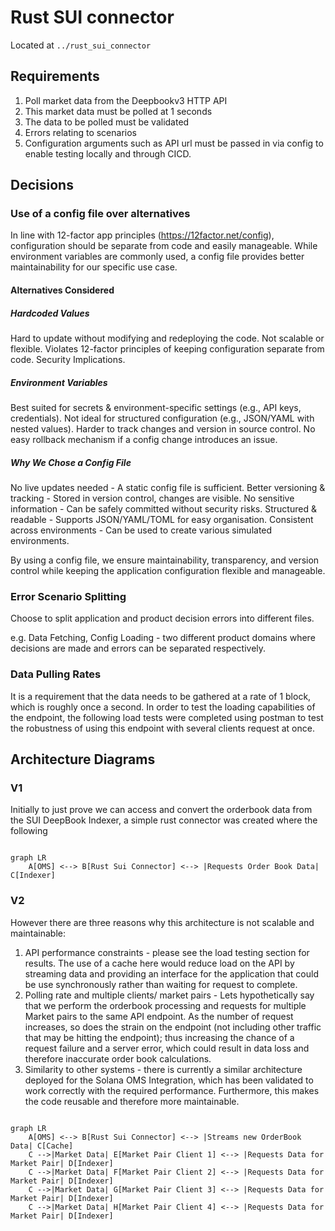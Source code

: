 # Rust SUI connector

Located at `../rust_sui_connector`

## Requirements

1. Poll market data from the Deepbookv3 HTTP API
2. This market data must be polled at 1 seconds
3. The data to be polled must be validated
4. Errors relating to scenarios
5. Configuration arguments such as API url must be passed in via config to enable testing locally and through CICD.

## Decisions

### Use of a config file over alternatives

In line with 12-factor app principles (https://12factor.net/config), configuration should be separate from code and easily manageable. While environment variables are commonly used, a config file provides better maintainability for our specific use case.

#### Alternatives Considered

##### Hardcoded Values

Hard to update without modifying and redeploying the code.
Not scalable or flexible.
Violates 12-factor principles of keeping configuration separate from code.
Security Implications.

##### Environment Variables

Best suited for secrets & environment-specific settings (e.g., API keys, credentials).
Not ideal for structured configuration (e.g., JSON/YAML with nested values).
Harder to track changes and version in source control.
No easy rollback mechanism if a config change introduces an issue.

##### Why We Chose a Config File

No live updates needed - A static config file is sufficient.
Better versioning & tracking - Stored in version control, changes are visible.
No sensitive information - Can be safely committed without security risks.
Structured & readable - Supports JSON/YAML/TOML for easy organisation.
Consistent across environments - Can be used to create various simulated environments.

By using a config file, we ensure maintainability, transparency, and version control while keeping the application configuration flexible and manageable.

### Error Scenario Splitting

Choose to split application and product decision errors into different files.

e.g. Data Fetching, Config Loading - two different product domains where decisions are made and errors can be separated respectively.

### Data Pulling Rates 

It is a requirement that the data needs to be gathered at a rate of 1 block, which is roughly once a second. In order to test the loading capabilities of the endpoint, the following load tests were completed using postman to test the robustness of using this endpoint with several clients request at once.

## Architecture Diagrams

### V1

Initially to just prove we can access and convert the orderbook data from the SUI DeepBook Indexer, a simple rust connector was created where the following

```mermaid

graph LR
    A[OMS] <--> B[Rust Sui Connector] <--> |Requests Order Book Data| C[Indexer]

```

### V2

However there are three reasons why this architecture is not scalable and maintainable:

1. API performance constraints - please see the load testing section for results. The use of a cache here would reduce load on the API by streaming data and providing an interface for the application that could be use synchronously rather than waiting for request to complete.
2. Polling rate and multiple clients/ market pairs - Lets hypothetically say that we perform the orderbook processing and requests for multiple Market pairs to the same API endpoint. As the number of request increases, so does the strain on the endpoint (not including other traffic that may be hitting the endpoint); thus increasing the chance of a request failure and a server error, which could result in data loss and therefore inaccurate order book calculations.
3. Similarity to other systems - there is currently a similar architecture deployed for the Solana OMS Integration, which has been validated to work correctly with the required performance. Furthermore, this makes the code reusable and therefore more maintainable.

```mermaid

graph LR
    A[OMS] <--> B[Rust Sui Connector] <--> |Streams new OrderBook Data| C[Cache] 
    C -->|Market Data| E[Market Pair Client 1] <--> |Requests Data for Market Pair| D[Indexer]
    C -->|Market Data| F[Market Pair Client 2] <--> |Requests Data for Market Pair| D[Indexer]
    C -->|Market Data| G[Market Pair Client 3] <--> |Requests Data for Market Pair| D[Indexer]
    C -->|Market Data| H[Market Pair Client 4] <--> |Requests Data for Market Pair| D[Indexer]


```
